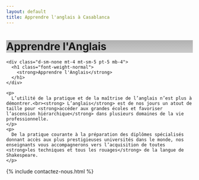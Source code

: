 ```yaml
---
layout: default
title: Apprendre l'anglais à Casablanca
---
```

<main id="nos-metiers">

  <div class="d-none d-sm-block">
    <div class="banner" style="background-position: center; background-image: linear-gradient(rgba(0,0,0,0.3), rgba(0,0,0,0.2)), url('assets/images/photo-1455540904194-fc101941273a.jpeg')">
      <h1>Apprendre l'Anglais</h1>
    </div>
  </div>

  <section class="container mt-5 pb-4" data-aos="fade-up">

    <div class="d-sm-none mt-4 mt-sm-5 pt-5 mb-4">
      <h1 class="font-weight-normal">
        <strong>Apprendre l'Anglais</strong>
      </h1>
    </div>

    <p>
      L’utilité de la pratique et de la maîtrise de l’anglais n’est plus à démontrer.<br><strong> L’anglais</strong> est de nos jours un atout de taille pour <strong>accéder aux grandes écoles et favoriser l’ascension hiérarchique</strong> dans plusieurs domaines de la vie professionnelle.
    </p>
    <p>
      De la pratique courante à la préparation des diplômes spécialisés donnant accès aux plus prestigieuses universités dans le monde, nos enseignants vous accompagnerons vers l’acquisition de toutes <strong>les techniques et tous les rouages</strong> de la langue de Shakespeare.
    </p>

  </section>

  {% include contactez-nous.html %}

</main>

